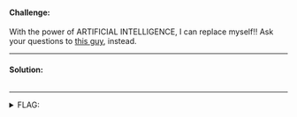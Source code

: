 #### Challenge:

With the power of ARTIFICIAL INTELLIGENCE, I can replace myself!! Ask your questions to [this guy](https://better-me.web.actf.co/), instead.

---

#### Solution:

```
```

---

<details><summary>FLAG:</summary>

```
actf{i_wouldnt_leak_the_flag_4f9a6ec9}
```

</details>
<br/>
